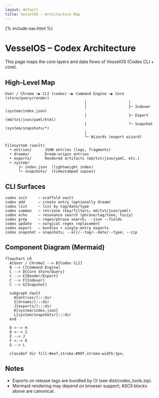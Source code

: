 ```yaml
---
layout: default
title: VesselOS – Architecture Map
---
```


{% include nav.html %}

# VesselOS – Codex Architecture

This page maps the core layers and data flows of VesselOS (Codex CLI + core).

## High-Level Map

```
User / Chroma ─▶ CLI (codex) ─▶ Command Engine ─▶ Core (store/query/render)
                                    │                   │
                                    │                   ├─ Indexer (system/index.json)
                                    │                   ├─ Export (md/txt/json/yaml/html)
                                    │                   └─ Snapshot (system/snapshots/*)
                                    │
                                    └─ Wizards (export wizard)

Filesystem (vault)
  • entries/      JSON entries (logs, fragments)
  • dreams/       Dream-origin entries
  • exports/      Rendered artifacts (md/txt/json/yaml, etc.)
  • system/
      ├─ index.json  (lightweight index)
      └─ snapshots/  (timestamped copies)
```

## CLI Surfaces

```
codex init     – scaffold vault
codex add      – create entry (optionally dream)
codex list     – list by tag/date/type
codex summon   – retrieve (key/filters; md/txt/json/yaml)
codex echo     – resonance search (phrase/tag/tone; fuzzy)
codex grep     – regex/phrase search; --json --fields
codex update   – surgical regex replacement
codex export   – bundles + single-entry exports
codex snapshot – snapshots; --all/--tag/--date/--type; --zip
```

## Component Diagram (Mermaid)

```mermaid
flowchart LR
  A[User / Chroma] --> B[Codex CLI]
  B --> C[Command Engine]
  C --> D[Core Store/Query]
  C --> E[Render/Export]
  C --> F[Indexer]
  C --> G[Snapshot]

  subgraph Vault
    H[entries/]:::dir
    I[dreams/]:::dir
    J[exports/]:::dir
    K[system/index.json]
    L[system/snapshots/]:::dir
  end

  D <--> H
  D <--> I
  E --> J
  F <--> K
  G --> L

  classDef dir fill:#eef,stroke:#99f,stroke-width:1px;
```

## Notes

- Exports on release tags are bundled by CI (see dist/codex_tools.zip).
- Mermaid rendering may depend on browser support; ASCII blocks above are canonical.
